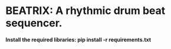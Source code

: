 # BEATRIX: A rhythmic drum beat sequencer.

#### Install the required libraries: pip install -r requirements.txt 
